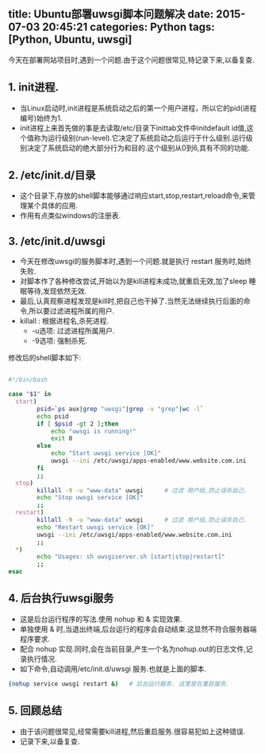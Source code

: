 title: Ubuntu部署uwsgi脚本问题解决
date: 2015-07-03 20:45:21
categories: Python
tags: [Python, Ubuntu, uwsgi]
---

今天在部署网站项目时,遇到一个问题.由于这个问题很常见,特记录下来,以备复查.


<!-- more -->


## 1. init进程.
- 当Linux启动时,init进程是系统启动之后的第一个用户进程，所以它的pid(进程编号)始终为1.
- init进程上来首先做的事是去读取/etc/目录下inittab文件中initdefault id值,这个值称为运行级别(run-level).它决定了系统启动之后运行于什么级别.运行级别决定了系统启动的绝大部分行为和目的.这个级别从0到6,具有不同的功能.

## 2. /etc/init.d/目录

- 这个目录下,存放的shell脚本能够通过响应start,stop,restart,reload命令,来管理某个具体的应用.
- 作用有点类似windows的注册表.


## 3. /etc/init.d/uwsgi

- 今天在修改uwsgi的服务脚本时,遇到一个问题.就是执行 restart 服务时,始终失败.
- 对脚本作了各种修改尝试,开始以为是kill进程未成功,就重启无效,加了sleep 睡眠等待,发现依然无效.
- 最后,认真观察进程发现是kill时,把自己也干掉了.当然无法继续执行后面的命令,所以要过滤进程所属的用户.
- killall : 根据进程名,杀死进程. 
    - -u选项: 过滤进程所属用户. 
    - -9选项: 强制杀死.

修改后的shell脚本如下:

```bash

#!/bin/bash

case "$1" in
  start)
        psid=`ps aux|grep "uwsgi"|grep -v "grep"|wc -l`
        echo psid
        if [ $psid -gt 2 ];then
            echo "uwsgi is running!"
            exit 0
        else
            echo "Start uwsgi service [OK]"
            uwsgi --ini /etc/uwsgi/apps-enabled/www.website.com.ini
        fi
        ;;
  stop)
        killall -9 -u "www-data" uwsgi      # 过滤 用户组,防止误杀自己.
        echo "Stop uwsgi service [OK]"
        ;;
  restart)
        killall -9 -u "www-data" uwsgi      # 过滤 用户组,防止误杀自己.
        echo "Restart uwsgi service [OK]"
        uwsgi --ini /etc/uwsgi/apps-enabled/www.website.com.ini
        ;;
  *)
        echo "Usages: sh uwsgiserver.sh [start|stop|restart]"
        ;;
esac


```

## 4. 后台执行uwsgi服务

- 这是后台运行程序的写法.使用 nohup 和 & 实现效果.
- 单独使用 & 时,当退出终端,后台运行的程序会自动结束.这显然不符合服务器端程序要求.
- 配合 nohup 实现.同时,会在当前目录,产生一个名为nohup.out的日志文件,记录执行情况.
- 如下命令,自动调用/etc/init.d/uwsgi 服务.也就是上面的脚本.

```bash
(nohup service uwsgi restart &)   # 后台运行服务. 这里是在重启服务.
```

## 5. 回顾总结

- 由于该问题很常见,经常需要kill进程,然后重启服务.很容易犯如上这种错误.
- 记录下来,以备复查.